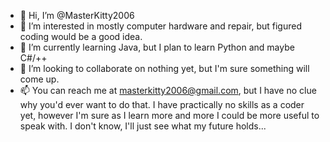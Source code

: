 - 👋 Hi, I’m @MasterKitty2006
- 👀 I’m interested in mostly computer hardware and repair, but figured coding would be a good idea. 
- 🌱 I’m currently learning Java, but I plan to learn Python and maybe C#/++
- 💞️ I’m looking to collaborate on nothing yet, but I'm sure something will come up.
- 📫 You can reach me at masterkitty2006@gmail.com, but I have no clue why you'd ever want to do that. I have practically no skills as a coder yet, however
I'm sure as I learn more and more I could be more useful to speak with. I don't know, I'll just see what my future holds...
